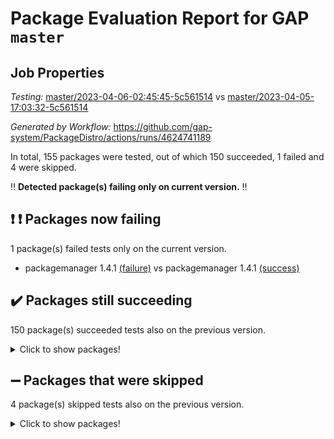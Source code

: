 # Package Evaluation Report for GAP `master`

## Job Properties

*Testing:* [master/2023-04-06-02:45:45-5c561514](https://github.com/gap-system/PackageDistro/blob/data/reports/master/2023-04-06-02:45:45-5c561514) vs [master/2023-04-05-17:03:32-5c561514](https://github.com/gap-system/PackageDistro/blob/data/reports/master/2023-04-05-17:03:32-5c561514)

*Generated by Workflow:* https://github.com/gap-system/PackageDistro/actions/runs/4624741189

In total, 155 packages were tested, out of which 150 succeeded, 1 failed and 4 were skipped.

:bangbang: **Detected package(s) failing only on current version.** :bangbang:

## :exclamation: :exclamation: Packages now failing

1 package(s) failed tests only on the current version.
- packagemanager 1.4.1 [(failure)](https://github.com/gap-system/PackageDistro/actions/runs/4624741189/jobs/8180072227) vs packagemanager 1.4.1 [(success)](https://github.com/gap-system/PackageDistro/actions/runs/4620682146/jobs/8171443743)

## :heavy_check_mark: Packages still succeeding

150 package(s) succeeded tests also on the previous version.
<details><summary>Click to show packages!</summary>

- 4ti2interface 2023.02-04 [(success)](https://github.com/gap-system/PackageDistro/actions/runs/4624741189/jobs/8180063194)
- ace 5.6.2 [(success)](https://github.com/gap-system/PackageDistro/actions/runs/4624741189/jobs/8180063307)
- aclib 1.3.2 [(success)](https://github.com/gap-system/PackageDistro/actions/runs/4624741189/jobs/8180063406)
- agt 0.3.1 [(success)](https://github.com/gap-system/PackageDistro/actions/runs/4624741189/jobs/8180063531)
- alnuth 3.2.1 [(success)](https://github.com/gap-system/PackageDistro/actions/runs/4624741189/jobs/8180063626)
- anupq 3.3.0 [(success)](https://github.com/gap-system/PackageDistro/actions/runs/4624741189/jobs/8180063708)
- atlasrep 2.1.6 [(success)](https://github.com/gap-system/PackageDistro/actions/runs/4624741189/jobs/8180063819)
- autodoc 2022.10.20 [(success)](https://github.com/gap-system/PackageDistro/actions/runs/4624741189/jobs/8180063932)
- automata 1.15 [(success)](https://github.com/gap-system/PackageDistro/actions/runs/4624741189/jobs/8180064006)
- automgrp 1.3.2 [(success)](https://github.com/gap-system/PackageDistro/actions/runs/4624741189/jobs/8180064093)
- autpgrp 1.11 [(success)](https://github.com/gap-system/PackageDistro/actions/runs/4624741189/jobs/8180064217)
- cap 2023.04-01 [(success)](https://github.com/gap-system/PackageDistro/actions/runs/4624741189/jobs/8180064311)
- caratinterface 2.3.5 [(success)](https://github.com/gap-system/PackageDistro/actions/runs/4624741189/jobs/8180064411)
- cddinterface 2022.11.01 [(success)](https://github.com/gap-system/PackageDistro/actions/runs/4624741189/jobs/8180064529)
- circle 1.6.6 [(success)](https://github.com/gap-system/PackageDistro/actions/runs/4624741189/jobs/8180064619)
- classicpres 1.22 [(success)](https://github.com/gap-system/PackageDistro/actions/runs/4624741189/jobs/8180064704)
- cohomolo 1.6.11 [(success)](https://github.com/gap-system/PackageDistro/actions/runs/4624741189/jobs/8180064797)
- congruence 1.2.5 [(success)](https://github.com/gap-system/PackageDistro/actions/runs/4624741189/jobs/8180064881)
- corelg 1.56 [(success)](https://github.com/gap-system/PackageDistro/actions/runs/4624741189/jobs/8180064962)
- crime 1.6 [(success)](https://github.com/gap-system/PackageDistro/actions/runs/4624741189/jobs/8180065043)
- crisp 1.4.6 [(success)](https://github.com/gap-system/PackageDistro/actions/runs/4624741189/jobs/8180065103)
- crypting 0.10.4 [(success)](https://github.com/gap-system/PackageDistro/actions/runs/4624741189/jobs/8180065210)
- cryst 4.1.26 [(success)](https://github.com/gap-system/PackageDistro/actions/runs/4624741189/jobs/8180065304)
- crystcat 1.1.10 [(success)](https://github.com/gap-system/PackageDistro/actions/runs/4624741189/jobs/8180065404)
- ctbllib 1.3.5 [(success)](https://github.com/gap-system/PackageDistro/actions/runs/4624741189/jobs/8180065485)
- cubefree 1.19 [(success)](https://github.com/gap-system/PackageDistro/actions/runs/4624741189/jobs/8180065574)
- curlinterface 2.3.1 [(success)](https://github.com/gap-system/PackageDistro/actions/runs/4624741189/jobs/8180065660)
- cvec 2.8.1 [(success)](https://github.com/gap-system/PackageDistro/actions/runs/4624741189/jobs/8180065744)
- datastructures 0.3.0 [(success)](https://github.com/gap-system/PackageDistro/actions/runs/4624741189/jobs/8180065814)
- deepthought 1.0.6 [(success)](https://github.com/gap-system/PackageDistro/actions/runs/4624741189/jobs/8180065918)
- design 1.8 [(success)](https://github.com/gap-system/PackageDistro/actions/runs/4624741189/jobs/8180065996)
- difsets 2.3.1 [(success)](https://github.com/gap-system/PackageDistro/actions/runs/4624741189/jobs/8180066098)
- digraphs 1.6.2 [(success)](https://github.com/gap-system/PackageDistro/actions/runs/4624741189/jobs/8180066183)
- edim 1.3.7 [(success)](https://github.com/gap-system/PackageDistro/actions/runs/4624741189/jobs/8180066256)
- example 4.3.4 [(success)](https://github.com/gap-system/PackageDistro/actions/runs/4624741189/jobs/8180066344)
- examplesforhomalg 2023.02-04 [(success)](https://github.com/gap-system/PackageDistro/actions/runs/4624741189/jobs/8180066444)
- factint 1.6.3 [(success)](https://github.com/gap-system/PackageDistro/actions/runs/4624741189/jobs/8180066534)
- ferret 1.0.9 [(success)](https://github.com/gap-system/PackageDistro/actions/runs/4624741189/jobs/8180066632)
- fga 1.5.0 [(success)](https://github.com/gap-system/PackageDistro/actions/runs/4624741189/jobs/8180066750)
- fining 1.5.5 [(success)](https://github.com/gap-system/PackageDistro/actions/runs/4624741189/jobs/8180066854)
- float 1.0.3 [(success)](https://github.com/gap-system/PackageDistro/actions/runs/4624741189/jobs/8180066947)
- format 1.4.3 [(success)](https://github.com/gap-system/PackageDistro/actions/runs/4624741189/jobs/8180067025)
- forms 1.2.9 [(success)](https://github.com/gap-system/PackageDistro/actions/runs/4624741189/jobs/8180067110)
- fplsa 1.2.6 [(success)](https://github.com/gap-system/PackageDistro/actions/runs/4624741189/jobs/8180067195)
- fr 2.4.12 [(success)](https://github.com/gap-system/PackageDistro/actions/runs/4624741189/jobs/8180067300)
- francy 1.2.5 [(success)](https://github.com/gap-system/PackageDistro/actions/runs/4624741189/jobs/8180067375)
- fwtree 1.3 [(success)](https://github.com/gap-system/PackageDistro/actions/runs/4624741189/jobs/8180067453)
- gapdoc 1.6.6 [(success)](https://github.com/gap-system/PackageDistro/actions/runs/4624741189/jobs/8180067546)
- gauss 2023.02-04 [(success)](https://github.com/gap-system/PackageDistro/actions/runs/4624741189/jobs/8180067638)
- gaussforhomalg 2023.02-04 [(success)](https://github.com/gap-system/PackageDistro/actions/runs/4624741189/jobs/8180067746)
- gbnp 1.0.5 [(success)](https://github.com/gap-system/PackageDistro/actions/runs/4624741189/jobs/8180067827)
- generalizedmorphismsforcap 2023.03-01 [(success)](https://github.com/gap-system/PackageDistro/actions/runs/4624741189/jobs/8180067913)
- genss 1.6.8 [(success)](https://github.com/gap-system/PackageDistro/actions/runs/4624741189/jobs/8180068012)
- gradedmodules 2023.02-04 [(success)](https://github.com/gap-system/PackageDistro/actions/runs/4624741189/jobs/8180068128)
- gradedringforhomalg 2023.02-04 [(success)](https://github.com/gap-system/PackageDistro/actions/runs/4624741189/jobs/8180068226)
- grape 4.9.0 [(success)](https://github.com/gap-system/PackageDistro/actions/runs/4624741189/jobs/8180068315)
- groupoids 1.73 [(success)](https://github.com/gap-system/PackageDistro/actions/runs/4624741189/jobs/8180068399)
- grpconst 2.6.4 [(success)](https://github.com/gap-system/PackageDistro/actions/runs/4624741189/jobs/8180068482)
- guarana 0.96.3 [(success)](https://github.com/gap-system/PackageDistro/actions/runs/4624741189/jobs/8180068561)
- guava 3.18 [(success)](https://github.com/gap-system/PackageDistro/actions/runs/4624741189/jobs/8180068638)
- hap 1.54 [(success)](https://github.com/gap-system/PackageDistro/actions/runs/4624741189/jobs/8180068712)
- hapcryst 0.1.15 [(success)](https://github.com/gap-system/PackageDistro/actions/runs/4624741189/jobs/8180068799)
- hecke 1.5.3 [(success)](https://github.com/gap-system/PackageDistro/actions/runs/4624741189/jobs/8180068921)
- help 3.5 [(success)](https://github.com/gap-system/PackageDistro/actions/runs/4624741189/jobs/8180069003)
- homalg 2023.02-05 [(success)](https://github.com/gap-system/PackageDistro/actions/runs/4624741189/jobs/8180069088)
- homalgtocas 2023.02-04 [(success)](https://github.com/gap-system/PackageDistro/actions/runs/4624741189/jobs/8180069162)
- idrel 2.45 [(success)](https://github.com/gap-system/PackageDistro/actions/runs/4624741189/jobs/8180069215)
- images 1.3.1 [(success)](https://github.com/gap-system/PackageDistro/actions/runs/4624741189/jobs/8180069305)
- intpic 0.3.0 [(success)](https://github.com/gap-system/PackageDistro/actions/runs/4624741189/jobs/8180069393)
- io 4.8.1 [(success)](https://github.com/gap-system/PackageDistro/actions/runs/4624741189/jobs/8180069487)
- io_forhomalg 2023.02-04 [(success)](https://github.com/gap-system/PackageDistro/actions/runs/4624741189/jobs/8180069574)
- irredsol 1.4.4 [(success)](https://github.com/gap-system/PackageDistro/actions/runs/4624741189/jobs/8180069654)
- json 2.1.1 [(success)](https://github.com/gap-system/PackageDistro/actions/runs/4624741189/jobs/8180069732)
- jupyterkernel 1.5.0 [(success)](https://github.com/gap-system/PackageDistro/actions/runs/4624741189/jobs/8180069827)
- jupyterviz 1.5.6 [(success)](https://github.com/gap-system/PackageDistro/actions/runs/4624741189/jobs/8180069913)
- kan 1.35 [(success)](https://github.com/gap-system/PackageDistro/actions/runs/4624741189/jobs/8180069996)
- kbmag 1.5.11 [(success)](https://github.com/gap-system/PackageDistro/actions/runs/4624741189/jobs/8180070082)
- laguna 3.9.6 [(success)](https://github.com/gap-system/PackageDistro/actions/runs/4624741189/jobs/8180070168)
- liealgdb 2.2.1 [(success)](https://github.com/gap-system/PackageDistro/actions/runs/4624741189/jobs/8180070251)
- liepring 2.8 [(success)](https://github.com/gap-system/PackageDistro/actions/runs/4624741189/jobs/8180070329)
- liering 2.4.2 [(success)](https://github.com/gap-system/PackageDistro/actions/runs/4624741189/jobs/8180070416)
- linearalgebraforcap 2023.03-06 [(success)](https://github.com/gap-system/PackageDistro/actions/runs/4624741189/jobs/8180070489)
- localizeringforhomalg 2023.02-04 [(success)](https://github.com/gap-system/PackageDistro/actions/runs/4624741189/jobs/8180070560)
- loops 3.4.3 [(success)](https://github.com/gap-system/PackageDistro/actions/runs/4624741189/jobs/8180070632)
- lpres 1.0.3 [(success)](https://github.com/gap-system/PackageDistro/actions/runs/4624741189/jobs/8180070704)
- majoranaalgebras 1.5.1 [(success)](https://github.com/gap-system/PackageDistro/actions/runs/4624741189/jobs/8180070777)
- mapclass 1.4.6 [(success)](https://github.com/gap-system/PackageDistro/actions/runs/4624741189/jobs/8180070850)
- matgrp 0.70 [(success)](https://github.com/gap-system/PackageDistro/actions/runs/4624741189/jobs/8180070922)
- matricesforhomalg 2023.02-04 [(success)](https://github.com/gap-system/PackageDistro/actions/runs/4624741189/jobs/8180071000)
- modisom 2.5.4 [(success)](https://github.com/gap-system/PackageDistro/actions/runs/4624741189/jobs/8180071078)
- modulepresentationsforcap 2023.03-01 [(success)](https://github.com/gap-system/PackageDistro/actions/runs/4624741189/jobs/8180071158)
- modules 2023.02-04 [(success)](https://github.com/gap-system/PackageDistro/actions/runs/4624741189/jobs/8180071233)
- monoidalcategories 2023.03-04 [(success)](https://github.com/gap-system/PackageDistro/actions/runs/4624741189/jobs/8180071329)
- nconvex 2022.09-01 [(success)](https://github.com/gap-system/PackageDistro/actions/runs/4624741189/jobs/8180071467)
- nilmat 1.4.2 [(success)](https://github.com/gap-system/PackageDistro/actions/runs/4624741189/jobs/8180071612)
- nock 1.5 [(success)](https://github.com/gap-system/PackageDistro/actions/runs/4624741189/jobs/8180071685)
- normalizinterface 1.3.5 [(success)](https://github.com/gap-system/PackageDistro/actions/runs/4624741189/jobs/8180071782)
- nq 2.5.10 [(success)](https://github.com/gap-system/PackageDistro/actions/runs/4624741189/jobs/8180071890)
- numericalsgps 1.3.1 [(success)](https://github.com/gap-system/PackageDistro/actions/runs/4624741189/jobs/8180071969)
- openmath 11.5.3 [(success)](https://github.com/gap-system/PackageDistro/actions/runs/4624741189/jobs/8180072058)
- orb 4.9.0 [(success)](https://github.com/gap-system/PackageDistro/actions/runs/4624741189/jobs/8180072137)
- patternclass 2.4.3 [(success)](https://github.com/gap-system/PackageDistro/actions/runs/4624741189/jobs/8180072298)
- permut 2.0.4 [(success)](https://github.com/gap-system/PackageDistro/actions/runs/4624741189/jobs/8180072397)
- polenta 1.3.10 [(success)](https://github.com/gap-system/PackageDistro/actions/runs/4624741189/jobs/8180072458)
- polymaking 0.8.6 [(success)](https://github.com/gap-system/PackageDistro/actions/runs/4624741189/jobs/8180072560)
- primgrp 3.4.4 [(success)](https://github.com/gap-system/PackageDistro/actions/runs/4624741189/jobs/8180072743)
- profiling 2.5.2 [(success)](https://github.com/gap-system/PackageDistro/actions/runs/4624741189/jobs/8180072863)
- qpa 1.34 [(success)](https://github.com/gap-system/PackageDistro/actions/runs/4624741189/jobs/8180072940)
- quagroup 1.8.3 [(success)](https://github.com/gap-system/PackageDistro/actions/runs/4624741189/jobs/8180073043)
- radiroot 2.9 [(success)](https://github.com/gap-system/PackageDistro/actions/runs/4624741189/jobs/8180073129)
- rcwa 4.7.1 [(success)](https://github.com/gap-system/PackageDistro/actions/runs/4624741189/jobs/8180073215)
- rds 1.8 [(success)](https://github.com/gap-system/PackageDistro/actions/runs/4624741189/jobs/8180073354)
- recog 1.4.2 [(success)](https://github.com/gap-system/PackageDistro/actions/runs/4624741189/jobs/8180073453)
- repndecomp 1.3.0 [(success)](https://github.com/gap-system/PackageDistro/actions/runs/4624741189/jobs/8180073560)
- repsn 3.1.1 [(success)](https://github.com/gap-system/PackageDistro/actions/runs/4624741189/jobs/8180073657)
- resclasses 4.7.3 [(success)](https://github.com/gap-system/PackageDistro/actions/runs/4624741189/jobs/8180073735)
- ringsforhomalg 2023.02-05 [(success)](https://github.com/gap-system/PackageDistro/actions/runs/4624741189/jobs/8180073837)
- sco 2023.02-04 [(success)](https://github.com/gap-system/PackageDistro/actions/runs/4624741189/jobs/8180073941)
- scscp 2.4.1 [(success)](https://github.com/gap-system/PackageDistro/actions/runs/4624741189/jobs/8180074055)
- semigroups 5.2.1 [(success)](https://github.com/gap-system/PackageDistro/actions/runs/4624741189/jobs/8180074159)
- sglppow 2.3 [(success)](https://github.com/gap-system/PackageDistro/actions/runs/4624741189/jobs/8180074259)
- sgpviz 0.999.5 [(success)](https://github.com/gap-system/PackageDistro/actions/runs/4624741189/jobs/8180074357)
- simpcomp 2.1.14 [(success)](https://github.com/gap-system/PackageDistro/actions/runs/4624741189/jobs/8180074430)
- singular 2023.02.09 [(success)](https://github.com/gap-system/PackageDistro/actions/runs/4624741189/jobs/8180074533)
- sl2reps 1.1 [(success)](https://github.com/gap-system/PackageDistro/actions/runs/4624741189/jobs/8180074606)
- sla 1.5.3 [(success)](https://github.com/gap-system/PackageDistro/actions/runs/4624741189/jobs/8180074737)
- smallgrp 1.5.2 [(success)](https://github.com/gap-system/PackageDistro/actions/runs/4624741189/jobs/8180074834)
- smallsemi 0.6.13 [(success)](https://github.com/gap-system/PackageDistro/actions/runs/4624741189/jobs/8180074928)
- sonata 2.9.6 [(success)](https://github.com/gap-system/PackageDistro/actions/runs/4624741189/jobs/8180075028)
- sophus 1.27 [(success)](https://github.com/gap-system/PackageDistro/actions/runs/4624741189/jobs/8180075134)
- spinsym 1.5.2 [(success)](https://github.com/gap-system/PackageDistro/actions/runs/4624741189/jobs/8180075228)
- standardff 0.9.4 [(success)](https://github.com/gap-system/PackageDistro/actions/runs/4624741189/jobs/8180075312)
- symbcompcc 1.3.2 [(success)](https://github.com/gap-system/PackageDistro/actions/runs/4624741189/jobs/8180075407)
- thelma 1.3 [(success)](https://github.com/gap-system/PackageDistro/actions/runs/4624741189/jobs/8180075522)
- tomlib 1.2.9 [(success)](https://github.com/gap-system/PackageDistro/actions/runs/4624741189/jobs/8180075633)
- toolsforhomalg 2023.03-01 [(success)](https://github.com/gap-system/PackageDistro/actions/runs/4624741189/jobs/8180075727)
- toric 1.9.5 [(success)](https://github.com/gap-system/PackageDistro/actions/runs/4624741189/jobs/8180075860)
- toricvarieties 2022.07.13 [(success)](https://github.com/gap-system/PackageDistro/actions/runs/4624741189/jobs/8180075962)
- transgrp 3.6.3 [(success)](https://github.com/gap-system/PackageDistro/actions/runs/4624741189/jobs/8180076085)
- ugaly 4.0.3 [(success)](https://github.com/gap-system/PackageDistro/actions/runs/4624741189/jobs/8180076193)
- unipot 1.5 [(success)](https://github.com/gap-system/PackageDistro/actions/runs/4624741189/jobs/8180076317)
- unitlib 4.2.0 [(success)](https://github.com/gap-system/PackageDistro/actions/runs/4624741189/jobs/8180076422)
- utils 0.82 [(success)](https://github.com/gap-system/PackageDistro/actions/runs/4624741189/jobs/8180076525)
- uuid 0.7 [(success)](https://github.com/gap-system/PackageDistro/actions/runs/4624741189/jobs/8180076637)
- walrus 0.9991 [(success)](https://github.com/gap-system/PackageDistro/actions/runs/4624741189/jobs/8180076790)
- wedderga 4.10.3 [(success)](https://github.com/gap-system/PackageDistro/actions/runs/4624741189/jobs/8180076918)
- xmod 2.91 [(success)](https://github.com/gap-system/PackageDistro/actions/runs/4624741189/jobs/8180077014)
- xmodalg 1.23 [(success)](https://github.com/gap-system/PackageDistro/actions/runs/4624741189/jobs/8180077116)
- yangbaxter 0.10.3 [(success)](https://github.com/gap-system/PackageDistro/actions/runs/4624741189/jobs/8180077211)
- zeromqinterface 0.14 [(success)](https://github.com/gap-system/PackageDistro/actions/runs/4624741189/jobs/8180077300)
</details>

## :heavy_minus_sign: Packages that were skipped

4 package(s) skipped tests also on the previous version.
<details><summary>Click to show packages!</summary>

- browse 1.8.21 [(skipped)](https://github.com/gap-system/PackageDistro/actions/runs/4624741189/jobs/8179854483)
- itc 1.5.1 [(skipped)](https://github.com/gap-system/PackageDistro/actions/runs/4624741189/jobs/8179854483)
- polycyclic 2.16 [(skipped)](https://github.com/gap-system/PackageDistro/actions/runs/4624741189/jobs/8179854483)
- xgap 4.31 [(skipped)](https://github.com/gap-system/PackageDistro/actions/runs/4624741189/jobs/8179854483)
</details>

